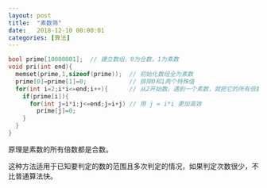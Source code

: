 ```yaml
---
layout: post
title:  "素数筛"
date:   2018-12-10 00:00:01
categories: [算法]
---
```


```C
bool prime[10000001];  // 建立数组，0为合数，1为素数
void pri(int end){
  memset(prime,1,sizeof(prime));  // 初始化数组全为素数
  prime[0]=prime[1]=0;            // 排除0和1两个特殊值
  for(int i=2;i*i<=end;i++){      // 从2开始数，遇到一个素数，就把它的所有倍数标记为合数
    if(prime[i]){
      for(int j=i*i;j<=end;j=i+j) // 用 j = i*i 更加高效
        prime[j]=0;
    }
  }
}
```
原理是素数的所有倍数都是合数。

这种方法适用于已知要判定的数的范围且多次判定的情况，如果判定次数很少，不比普通算法快。
